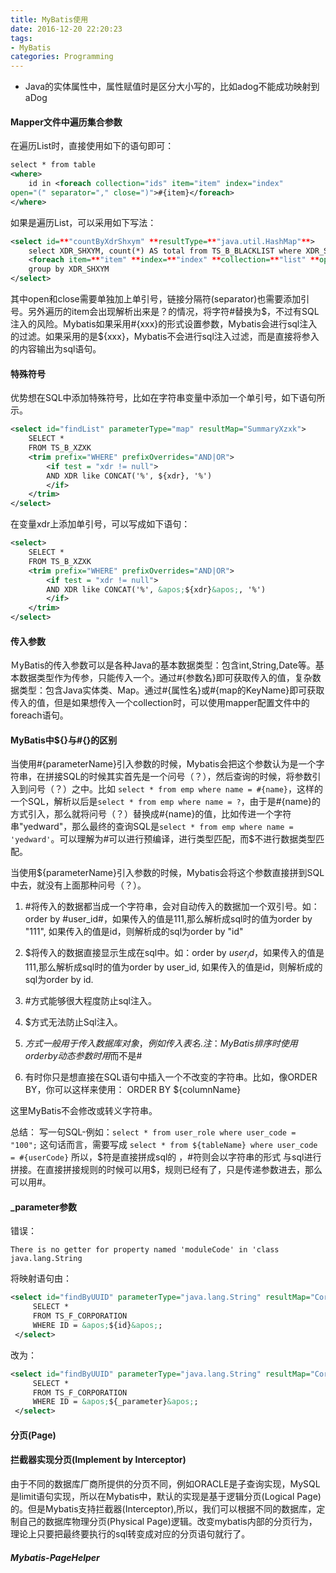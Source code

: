 ```yaml
---
title: MyBatis使用
date: 2016-12-20 22:20:23
tags:
- MyBatis
categories: Programming
---
```


* Java的实体属性中，属性赋值时是区分大小写的，比如adog不能成功映射到aDog

#### Mapper文件中遍历集合参数

在遍历List<Integer>时，直接使用如下的语句即可：

```XML
select * from table
<where>
    id in <foreach collection="ids" item="item" index="index"
open="(" separator="," close=")">#{item}</foreach>
</where>
```

<!-- more -->

如果是遍历List<String>，可以采用如下写法：

```XML
<select id=**"countByXdrShxym" **resultType=**"java.util.HashMap"**>    
    select XDR_SHXYM, count(*) AS total from TS_B_BLACKLIST where XDR_SHXYM in
    <foreach item=**"item" **index=**"index" **collection=**"list" **open=**"('" **separator=**"','" **close=**"')"**>${item}</foreach>    
    group by XDR_SHXYM
</select>
```

其中open和close需要单独加上单引号，链接分隔符(separator)也需要添加引号。另外遍历的item会出现解析出来是？的情况，将字符#替换为$，不过有SQL注入的风险。Mybatis如果采用#{xxx}的形式设置参数，Mybatis会进行sql注入的过滤。如果采用的是${xxx}，Mybatis不会进行sql注入过滤，而是直接将参入的内容输出为sql语句。

#### 特殊符号

优势想在SQL中添加特殊符号，比如在字符串变量中添加一个单引号，如下语句所示。

```XML
<select id="findList" parameterType="map" resultMap="SummaryXzxk">    
    SELECT *
    FROM TS_B_XZXK
    <trim prefix="WHERE" prefixOverrides="AND|OR">
        <if test = "xdr != null">            
        AND XDR like CONCAT('%', ${xdr}, '%')
        </if>
    </trim>
</select>
```

在变量xdr上添加单引号，可以写成如下语句：

```XML
<select>
    SELECT *
    FROM TS_B_XZXK
    <trim prefix="WHERE" prefixOverrides="AND|OR">
        <if test = "xdr != null">            
        AND XDR like CONCAT('%', &apos;${xdr}&apos;, '%')
        </if>
    </trim>
</select>
```

#### 传入参数

ＭyBatis的传入参数可以是各种Java的基本数据类型：包含int,String,Date等。基本数据类型作为传参，只能传入一个。通过#{参数名}即可获取传入的值，复杂数据类型：包含Java实体类、Map。通过#{属性名}或#{map的KeyName}即可获取传入的值，但是如果想传入一个collection时，可以使用mapper配置文件中的foreach语句。

#### MyBatis中${}与#{}的区别

当使用#{parameterName}引入参数的时候，Mybatis会把这个参数认为是一个字符串，在拼接SQL的时候其实首先是一个问号（？），然后查询的时候，将参数引入到问号（？）之中。比如
	`select * from emp where name = #{name}`，这样的一个SQL，解析以后是`select * from emp where name = ?`，由于是#{name}的方式引入，那么就将问号（？）替换成#{name}的值，比如传进一个字符串"yedward"，那么最终的查询SQL是`select * from emp where name = 'yedward'`。可以理解为#可以进行预编译，进行类型匹配，而$不进行数据类型匹配。

当使用${parameterName}引入参数的时候，Mybatis会将这个参数直接拼到SQL中去，就没有上面那种问号（？）。

1. #将传入的数据都当成一个字符串，会对自动传入的数据加一个双引号。如：order by #user_id#，如果传入的值是111,那么解析成sql时的值为order by "111", 如果传入的值是id，则解析成的sql为order by "id"

2. $将传入的数据直接显示生成在sql中。如：order by $user_id$，如果传入的值是111,那么解析成sql时的值为order by user_id,  如果传入的值是id，则解析成的sql为order by id.
　　
3. #方式能够很大程度防止sql注入。
　　
4. $方式无法防止Sql注入。

5. $方式一般用于传入数据库对象，例如传入表名.
	注：MyBatis排序时使用order by 动态参数时用$而不是#

6. 有时你只是想直接在SQL语句中插入一个不改变的字符串。比如，像ORDER BY，你可以这样来使用：
	ORDER BY ${columnName}

这里MyBatis不会修改或转义字符串。

总结：
写一句SQL-例如：`select * from user_role where user_code = "100";`
这句话而言，需要写成 `select * from ${tableName} where user_code = #{userCode}`
所以，$符是直接拼成sql的 ，#符则会以字符串的形式 与sql进行拼接。在直接拼接规则的时候可以用$，规则已经有了，只是传递参数进去，那么可以用#。

#### \_parameter参数

错误：

```
There is no getter for property named 'moduleCode' in 'class java.lang.String
```

将映射语句由：

```XML
<select id="findByUUID" parameterType="java.lang.String" resultMap="Corporation">
     SELECT *
     FROM TS_F_CORPORATION
     WHERE ID = &apos;${id}&apos;;
 </select>
```

改为：

```XML
<select id="findByUUID" parameterType="java.lang.String" resultMap="Corporation">
     SELECT *
     FROM TS_F_CORPORATION
     WHERE ID = &apos;${_parameter}&apos;;
 </select>
```

#### 分页(Page)

#### 拦截器实现分页(Implement by Interceptor)

由于不同的数据库厂商所提供的分页不同，例如ORACLE是子查询实现，MySQL是limit语句实现，所以在Mybatis中，默认的实现是基于逻辑分页(Logical Page)的。但是Mybatis支持拦截器(Interceptor),所以，我们可以根据不同的数据库，定制自己的数据库物理分页(Physical Page)逻辑。改变mybatis内部的分页行为，理论上只要把最终要执行的sql转变成对应的分页语句就行了。

##### Mybatis-PageHelper
